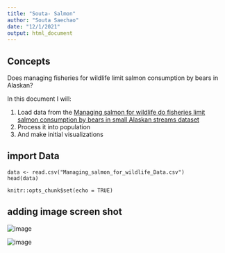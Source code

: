 ```yaml
---
title: "Souta- Salmon"
author: "Souta Saechao"
date: "12/1/2021"
output: html_document
---
```


## Concepts

Does managing fisheries for wildlife limit salmon consumption by bears in Alaskan?

In this document I will:

1. Load data from the [Managing salmon for wildlife do fisheries limit salmon consumption by bears in small Alaskan streams dataset](https://figshare.com/articles/dataset/Managing_salmon_for_wildlife_do_fisheries_limit_salmon_consumption_by_bears_in_small_Alaskan_streams_/10315925)
2. Process it into population 
3. And make initial visualizations




## import Data

```{r cache=TRUE}
data <- read.csv("Managing_salmon_for_wildlife_Data.csv")
head(data)
```

```{r setup, include=FALSE}
knitr::opts_chunk$set(echo = TRUE)
```


## adding image screen shot

![image](https://www.alaskatourjobs.com/wp-content/uploads/2017/06/Copper_River_Salmon_Facts.jpg)


![image](https://d3i6fh83elv35t.cloudfront.net/static/2018/11/fat-bears_GettyImages-966223700-1024x683.jpg)

